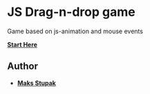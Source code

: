# JS Drag-n-drop game

Game based on js-animation and mouse events

**[Start Here](http://study.uitschool.com/fe-17-11/maks/)**

## Author

* **[Maks Stupak](https://www.linkedin.com/in/stupakmaxim/)**
